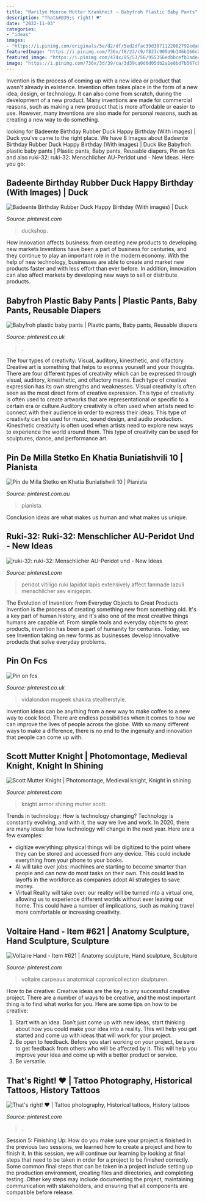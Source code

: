 ```yaml
---
title: "Marilyn Monroe Mutter Krankheit ~ Babyfroh Plastic Baby Pants"
description: "That&#039;s right! ♥"
date: "2022-11-03"
categories:
- "ideas"
images:
- "https://i.pinimg.com/originals/5e/d2/df/5ed2dfac39d3071122082792eda0482e.png"
featuredImage: "https://i.pinimg.com/736x/f8/23/c9/f823c909a9b146b166c20d52c24378b7--debby-ryan-lipstick.jpg"
featured_image: "https://i.pinimg.com/474x/95/53/56/955356edbbcefb1ade45524e8597a956.jpg"
image: "https://i.pinimg.com/736x/3d/39/ca/3d39ca0d6d05db2a1e8bd7b567cb9554.jpg"
---
```



Invention is the process of coming up with a new idea or product that wasn't already in existence. Invention often takes place in the form of a new idea, design, or technology. It can also come from scratch, during the development of a new product. Many inventions are made for commercial reasons, such as making a new product that is more affordable or easier to use. However, many inventions are also made for personal reasons, such as creating a new way to do something.

	

		
looking for Badeente Birthday Rubber Duck Happy Birthday (With images) | Duck you've came to the right place. We have 8 Images about Badeente Birthday Rubber Duck Happy Birthday (With images) | Duck like Babyfroh plastic baby pants | Plastic pants, Baby pants, Reusable diapers, Pin on fcs and also ruki-32: ruki-32: Menschlicher AU-Peridot und - New Ideas. Here you go:
		
    
## Badeente Birthday Rubber Duck Happy Birthday (With Images) | Duck

<img loading=lazy src="https://i.pinimg.com/474x/95/53/56/955356edbbcefb1ade45524e8597a956.jpg" onerror="this.onerror=null;this.src='https://tse3.mm.bing.net/th?id=OIP.sTCoznrMGQCAz5rXMUvF7gAAAA&amp;pid=15.1';" alt="Badeente Birthday Rubber Duck Happy Birthday (With images) | Duck">

_Source: pinterest.com_

>duckshop. 

	

How innovation affects business: from creating new products to developing new markets
Inventions have been a part of business for centuries, and they continue to play an important role in the modern economy. With the help of new technology, businesses are able to create and market new products faster and with less effort than ever before. In addition, innovation can also affect markets by developing new ways to sell or distribute products.

    
## Babyfroh Plastic Baby Pants | Plastic Pants, Baby Pants, Reusable Diapers

<img loading=lazy src="https://i.pinimg.com/736x/3d/39/ca/3d39ca0d6d05db2a1e8bd7b567cb9554.jpg" onerror="this.onerror=null;this.src='https://tse3.mm.bing.net/th?id=OIP.Blhg9ZPF9PJNEEw5cnv3IAHaJ3&amp;pid=15.1';" alt="Babyfroh plastic baby pants | Plastic pants, Baby pants, Reusable diapers">

_Source: pinterest.co.uk_

>. 

	

The four types of creativity: Visual, auditory, kinesthetic, and olfactory.
Creative art is something that helps to express yourself and your thoughts. There are four different types of creativity which can be expressed through visual, auditory, kinesthetic, and olfactory means. Each type of creative expression has its own strengths and weaknesses. Visual creativity is often seen as the most direct form of creative expression. This type of creativity is often used to create artworks that are representational or specific to a certain era or culture.Auditory creativity is often used when artists need to connect with their audience in order to express their ideas. This type of creativity can be used for music, sound design, and audio production. Kinesthetic creativity is often used when artists need to explore new ways to experience the world around them. This type of creativity can be used for sculptures, dance, and performance art.

    
## Pin De Milla Stetko En Khatia Buniatishvili 10 | Pianista

<img loading=lazy src="https://i.pinimg.com/736x/b4/56/ec/b456ecda9d5c78ceb527e31bfd346e41.jpg" onerror="this.onerror=null;this.src='https://tse3.mm.bing.net/th?id=OIP.etcK0L60D4EmsVrpEdR5XwHaEN&amp;pid=15.1';" alt="Pin de Milla Stetko en Khatia Buniatishvili 10 | Pianista">

_Source: pinterest.com.au_

>pianista. 

	

Conclusion
ideas are what makes us human and what makes us unique.

    
## Ruki-32: Ruki-32: Menschlicher AU-Peridot Und - New Ideas

<img loading=lazy src="https://i.pinimg.com/736x/b8/5c/c5/b85cc5dfa108be3e85ab5048168c68bb.jpg" onerror="this.onerror=null;this.src='https://tse2.mm.bing.net/th?id=OIP.8yAKjUPiiJ9aYZ5E2RYh9QHaGo&amp;pid=15.1';" alt="ruki-32: ruki-32: Menschlicher AU-Peridot und - New Ideas">

_Source: pinterest.com_

>peridot vitiligo ruki lapidot lapis extensively affect fanmade lazuli menschlicher sev einigepin. 

	

The Evolution of Invention: from Everyday Objects to Great Products
Invention is the process of creating something new from something old. It's a key part of human history, and it's also one of the most creative things humans are capable of. From simple tools and everyday objects to great products, invention has been a part of humanity for centuries. Today, we see Invention taking on new forms as businesses develop innovative products that solve everyday problems.

    
## Pin On Fcs

<img loading=lazy src="https://i.pinimg.com/736x/f8/23/c9/f823c909a9b146b166c20d52c24378b7--debby-ryan-lipstick.jpg" onerror="this.onerror=null;this.src='https://tse3.mm.bing.net/th?id=OIP.DKuEsyI83xL9YYiC4wmKigHaHa&amp;pid=15.1';" alt="Pin on fcs">

_Source: pinterest.co.uk_

>vidalondon mugeek shakira stealherstyle. 

	

invention ideas can be anything from a new way to make coffee to a new way to cook food. There are endless possibilities when it comes to how we can improve the lives of people across the globe. With so many different ways to make a difference, there is no end to the ingenuity and innovation that people can come up with.

    
## Scott Mutter Knight | Photomontage, Medieval Knight, Knight In Shining

<img loading=lazy src="https://i.pinimg.com/originals/5e/d2/df/5ed2dfac39d3071122082792eda0482e.png" onerror="this.onerror=null;this.src='https://tse1.mm.bing.net/th?id=OIP.DGiZ_tkN_bjHDuoQ_5GdKgAAAA&amp;pid=15.1';" alt="Scott Mutter Knight | Photomontage, Medieval knight, Knight in shining">

_Source: pinterest.com_

>knight armor shining mutter scott. 

	

Trends in technology: How is technology changing?
Technology is constantly evolving, and with it, the way we live and work. In 2020, there are many ideas for how technology will change in the next year. Here are a few examples: 
- digitize everything: physical things will be digitized to the point where they can be stored and accessed from any device. This could include everything from your phone to your books. 
- AI will take over jobs: machines are starting to become smarter than people and can now do most tasks on their own. This could lead to layoffs in the workforce as companies adopt AI strategies to save money. 
- Virtual Reality will take over: our reality will be turned into a virtual one, allowing us to experience different worlds without ever leaving our home. This could have a number of implications, such as making travel more comfortable or increasing creativity.

    
## Voltaire Hand - Item #621 | Anatomy Sculpture, Hand Sculpture, Sculpture

<img loading=lazy src="https://i.pinimg.com/originals/c9/7d/73/c97d732e3a4558d1ed7b9f7b1aa83cf9.jpg" onerror="this.onerror=null;this.src='https://tse3.mm.bing.net/th?id=OIP.K3FNZ2p_VPiYjkMfN_HeYAAAAA&amp;pid=15.1';" alt="Voltaire Hand - Item #621 | Anatomy sculpture, Hand sculpture, Sculpture">

_Source: pinterest.com_

>voltaire carpeaux anatomical capronicollection skulpturen. 

	

How to be creative:
Creative ideas are the key to any successful creative project. There are a number of ways to be creative, and the most important thing is to find what works for you. Here are some tips on how to be creative: 
1. Start with an idea. Don’t just come up with new ideas, start thinking about how you could make your idea into a reality. This will help you get started and come up with ideas that will work for your project. 
2. Be open to feedback. Before you start working on your project, be sure to get feedback from others who will be affected by it. This will help you improve your idea and come up with a better product or service. 
3. Be versatile.

    
## That&#039;s Right! ♥ | Tattoo Photography, Historical Tattoos, History Tattoos

<img loading=lazy src="https://i.pinimg.com/originals/aa/f0/eb/aaf0eb8c2a1e82b388483af26a1a3512.jpg" onerror="this.onerror=null;this.src='https://tse2.mm.bing.net/th?id=OIP.B_tYJq5wikr2-z4tmPk2mgHaKR&amp;pid=15.1';" alt="That&#039;s right! ♥ | Tattoo photography, Historical tattoos, History tattoos">

_Source: pinterest.com_

>. 

	

Session 5: Finishing Up: How do you make sure your project is finished
In the previous two sessions, we learned how to create a project and how to finish it. In this session, we will continue our learning by looking at final steps that need to be taken in order for a project to be finished correctly.
Some common final steps that can be taken in a project include setting up the production environment, creating files and directories, and completing testing. Other key steps may include documenting the project, maintaining communication with stakeholders, and ensuring that all components are compatible before release.


